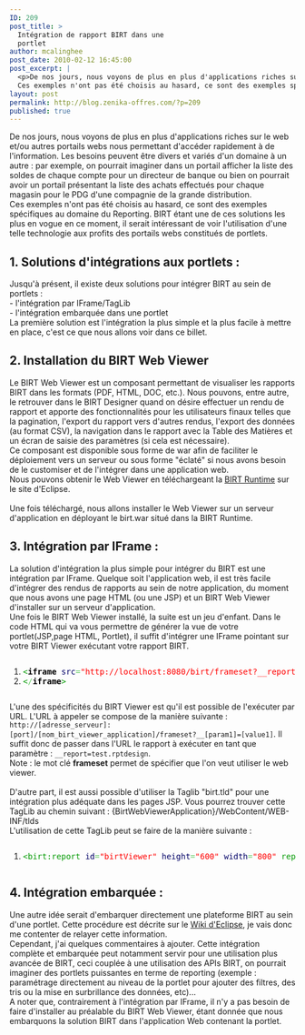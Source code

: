 ```yaml
---
ID: 209
post_title: >
  Intégration de rapport BIRT dans une
  portlet
author: mcalinghee
post_date: 2010-02-12 16:45:00
post_excerpt: |
  <p>De nos jours, nous voyons de plus en plus d'applications riches sur le web et/ou autres portails webs nous permettant d'accéder rapidement à de l'information. Les besoins peuvent être divers et variés d'un domaine à un autre&nbsp;: par exemple, on pourrait imaginer dans un portail afficher la liste des soldes de chaque compte pour un directeur de banque ou bien on pourrait avoir un portail présentant la liste des achats effectués pour chaque magasin pour le PDG d'une compagnie de la grande distribution.<br />
  Ces exemples n'ont pas été choisis au hasard, ce sont des exemples spécifiques au domaine du Reporting. BIRT étant une de ces solutions les plus en vogue en ce moment, il serait intéressant de voir l'utilisation d'une telle technologie aux profits des portails webs constitués de portlets.<br /></p>
layout: post
permalink: http://blog.zenika-offres.com/?p=209
published: true
---
```

<p>De nos jours, nous voyons de plus en plus d'applications riches sur le web et/ou autres portails webs nous permettant d'accéder rapidement à de l'information. Les besoins peuvent être divers et variés d'un domaine à un autre&nbsp;: par exemple, on pourrait imaginer dans un portail afficher la liste des soldes de chaque compte pour un directeur de banque ou bien on pourrait avoir un portail présentant la liste des achats effectués pour chaque magasin pour le PDG d'une compagnie de la grande distribution.<br />
Ces exemples n'ont pas été choisis au hasard, ce sont des exemples spécifiques au domaine du Reporting. BIRT étant une de ces solutions les plus en vogue en ce moment, il serait intéressant de voir l'utilisation d'une telle technologie aux profits des portails webs constitués de portlets.<br /></p>
<!--more-->
<h2>1. Solutions d'intégrations aux portlets&nbsp;:</h2> <p>Jusqu'à présent, il existe deux solutions pour intégrer BIRT au sein de portlets&nbsp;: <br />
- l'intégration par IFrame/TagLib<br />
- l'intégration embarquée dans une portlet<br />
La première solution est l'intégration la plus simple et la plus facile à mettre en place, c'est ce que nous allons voir dans ce billet.</p> <h2>2. Installation du BIRT Web Viewer</h2> <p>Le BIRT Web Viewer est un composant permettant de visualiser les rapports BIRT dans les formats (PDF, HTML, DOC, etc.). Nous pouvons, entre autre, le retrouver dans le BIRT Designer quand on désire effectuer un rendu de rapport et apporte des fonctionnalités pour les utilisateurs finaux telles que la pagination, l'export du rapport vers d'autres rendus, l'export des données (au format CSV), la navigation dans le rapport avec la Table des Matières et un écran de saisie des paramètres (si cela est nécessaire).<br />
Ce composant est disponible sous forme de war afin de faciliter le déploiement vers un serveur ou sous forme "éclaté" si nous avons besoin de le customiser et de l'intégrer dans une application web.<br />
Nous pouvons obtenir le Web Viewer en téléchargeant la <a href="http://www.eclipse.org/downloads/download.php?file=/birt/downloads/drops/R-R1-2_5_1-200909220630/birt-runtime-2_5_1.zip">BIRT Runtime</a> sur le site d'Eclipse.<br />
<br />
Une fois téléchargé, nous allons installer le Web Viewer sur un serveur d'application en déployant le birt.war situé dans la BIRT Runtime.<br /></p> <h2>3. Intégration par IFrame&nbsp;:</h2> <p>La solution d'intégration la plus simple pour intégrer du BIRT est une intégration par IFrame. Quelque soit l'application web, il est très facile d'intégrer des rendus de rapports au sein de notre application, du moment que nous avons une page HTML (ou une JSP) et un BIRT Web Viewer d'installer sur un serveur d'application. <br />
Une fois le BIRT Web Viewer installé, la suite est un jeu d'enfant. Dans le code HTML qui va vous permettre de générer la vue de votre portlet(JSP,page HTML, Portlet), il suffit d'intégrer une IFrame pointant sur votre BIRT Viewer exécutant votre rapport BIRT.</p> <pre class="html code html" style="font-family:inherit"><ol><li style="font-weight: normal;"><div style="font-family: monospace; font-weight: normal; font-style: normal; margin:0; padding:0; background:inherit;"><span style="color: #009900;">&lt;<span style="color: #000000; font-weight: bold;">iframe</span> <span style="color: #000066;">src</span><span style="color: #66cc66;">=</span><span style="color: #ff0000;">&quot;http://localhost:8080/birt/frameset?__report=test.rptdesign&quot;</span> <span style="color: #000066;">height</span><span style="color: #66cc66;">=</span><span style="color: #ff0000;">&quot;600&quot;</span> <span style="color: #000066;">width</span><span style="color: #66cc66;">=</span><span style="color: #ff0000;">&quot;800&quot;</span>&gt;</span></div></li><li style="font-weight: normal;"><div style="font-family: monospace; font-weight: normal; font-style: normal; margin:0; padding:0; background:inherit;"><span style="color: #009900;">&lt;<span style="color: #66cc66;">/</span><span style="color: #000000; font-weight: bold;">iframe</span>&gt;</span></div></li></ol></pre> <p>L'une des spécificités du BIRT Viewer est qu'il est possible de l'exécuter par URL. L'URL à appeler se compose de la manière suivante&nbsp;: <code>http://[adresse_serveur]:[port]/[nom_birt_viewer_application]/frameset?__[param1]=[value1]</code>. Il suffit donc de passer dans l'URL le rapport à exécuter en tant que paramètre&nbsp;: <code>__report=test.rptdesign</code>.<br />
Note&nbsp;: le mot clé <strong>frameset</strong> permet de spécifier que l'on veut utiliser le web viewer.<br />
<br />
D'autre part, il est aussi possible d'utiliser la Taglib "birt.tld" pour une intégration plus adéquate dans les pages JSP. Vous pourrez trouver cette TagLib au chemin suivant&nbsp;: {BirtWebViewerApplication}/WebContent/WEB-INF/tlds<br />
L'utilisation de cette TagLib peut se faire de la manière suivante&nbsp;:</p> <pre class="html code html" style="font-family:inherit"><ol><li style="font-weight: normal;"><div style="font-family: monospace; font-weight: normal; font-style: normal; margin:0; padding:0; background:inherit;"><span style="color: #009900;">&lt;birt:report <span style="color: #000066;">id</span><span style="color: #66cc66;">=</span><span style="color: #ff0000;">&quot;birtViewer&quot;</span> <span style="color: #000066;">height</span><span style="color: #66cc66;">=</span><span style="color: #ff0000;">&quot;600&quot;</span> <span style="color: #000066;">width</span><span style="color: #66cc66;">=</span><span style="color: #ff0000;">&quot;800&quot;</span> reportDesign<span style="color: #66cc66;">=</span><span style="color: #ff0000;">&quot;test.rptdesign&quot;</span> <span style="color: #66cc66;">/</span>&gt;</span></div></li></ol></pre> <h2>4. Intégration embarquée&nbsp;:</h2> <p>Une autre idée serait d'embarquer directement une plateforme BIRT au sein d'une portlet. Cette procédure est décrite sur le <a href="http://wiki.eclipse.org/Portlet_Example_(BIRT)_2.1">Wiki d'Eclipse</a>, je vais donc me contenter de relayer cette information.<br />
Cependant, j'ai quelques commentaires à ajouter. Cette intégration complète et embarquée peut notamment servir pour une utilisation plus avancée de BIRT, ceci couplée à une utilisation des APIs BIRT, on pourrait imaginer des portlets puissantes en terme de reporting (exemple&nbsp;: paramétrage directement au niveau de la portlet pour ajouter des filtres, des tris ou la mise en surbrillance des données, etc)...<br />
A noter que, contrairement à l'intégration par IFrame, il n'y a pas besoin de faire d'installer au préalable du BIRT Web Viewer, étant donnée que nous embarquons la solution BIRT dans l'application Web contenant la portlet.</p>